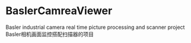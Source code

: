 # BaslerCamreaViewer
Basler industrial camera real time picture processing and scanner project
Basler相机画面监控搭配扫描器的项目
